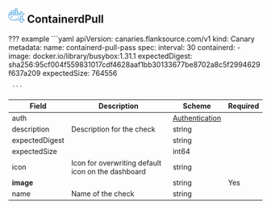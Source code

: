 ## <img src='https://raw.githubusercontent.com/flanksource/flanksource-ui/main/src/icons/containerdPull.svg' style='height: 32px'/> ContainerdPull

??? example
     ```yaml
     apiVersion: canaries.flanksource.com/v1
     kind: Canary
     metadata:
       name: containerd-pull-pass
     spec:
       interval: 30
       containerd:
         - image: docker.io/library/busybox:1.31.1
           expectedDigest: sha256:95cf004f559831017cdf4628aaf1bb30133677be8702a8c5f2994629f637a209
           expectedSize: 764556
     
     ```

| Field | Description | Scheme | Required |
| ----- | ----------- | ------ | -------- |
| auth |  | [Authentication](#authentication) |  |
| description | Description for the check | string |  |
| expectedDigest |  | string |  |
| expectedSize |  | int64 |  |
| icon | Icon for overwriting default icon on the dashboard | string |  |
| **image** |  | string | Yes |
| name | Name of the check | string |  |
